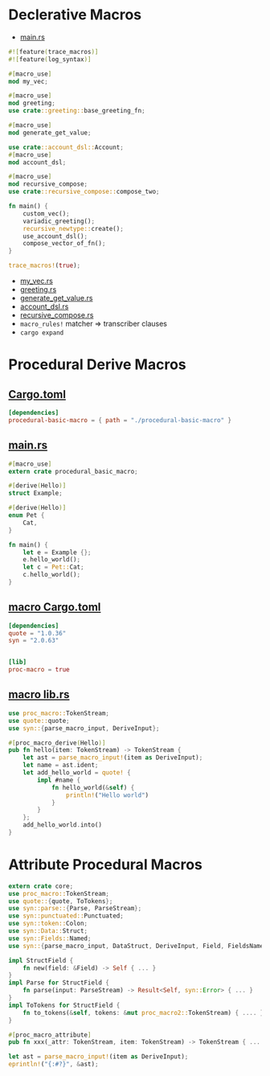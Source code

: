 # Declerative Macros
- [main.rs](declerative/src/main.rs)
```rust
#![feature(trace_macros)]
#![feature(log_syntax)]

#[macro_use]
mod my_vec;

#[macro_use]
mod greeting;
use crate::greeting::base_greeting_fn;

#[macro_use]
mod generate_get_value;

use crate::account_dsl::Account;
#[macro_use]
mod account_dsl;

#[macro_use]
mod recursive_compose;
use crate::recursive_compose::compose_two;

fn main() {
    custom_vec();
    variadic_greeting();
    recursive_newtype::create();
    use_account_dsl();
    compose_vector_of_fn();
}

trace_macros!(true);

```
- [my_vec.rs](declerative/src/my_vec.rs)
- [greeting.rs](declerative/src/greeting.rs)
- [generate_get_value.rs](declerative/src/generate_get_value.rs)
- [account_dsl.rs](declerative/src/account_dsl.rs)
- [recursive_compose.rs](declerative/src/recursive_compose.rs)
- `macro_rules!` matcher => transcriber clauses
- `cargo expand`

# Procedural Derive Macros
## [Cargo.toml](procedural-basic/Cargo.toml)
```toml
[dependencies]
procedural-basic-macro = { path = "./procedural-basic-macro" }
```
## [main.rs](procedural-basic/src/main.rs)
```rust
#[macro_use]
extern crate procedural_basic_macro; 

#[derive(Hello)]
struct Example; 

#[derive(Hello)]
enum Pet {
    Cat, 
}

fn main() {
    let e = Example {}; 
    e.hello_world(); 
    let c = Pet::Cat;
    c.hello_world();
}
```
## [macro Cargo.toml](procedural-basic/procedural-basic-macro/Cargo.toml)
```toml
[dependencies]
quote = "1.0.36"
syn = "2.0.63"


[lib]
proc-macro = true
```
## [macro lib.rs](procedural-basic/procedural-basic-macro/src/lib.rs)
```rust
use proc_macro::TokenStream;
use quote::quote;
use syn::{parse_macro_input, DeriveInput};

#[proc_macro_derive(Hello)]
pub fn hello(item: TokenStream) -> TokenStream {
    let ast = parse_macro_input!(item as DeriveInput);  
    let name = ast.ident; 
    let add_hello_world = quote! {
        impl #name {
            fn hello_world(&self) {
                println!("Hello world")
            }
        }
    };
    add_hello_world.into()
}
```
# Attribute Procedural Macros
```rust
extern crate core;
use proc_macro::TokenStream;
use quote::{quote, ToTokens};
use syn::parse::{Parse, ParseStream};
use syn::punctuated::Punctuated;
use syn::token::Colon;
use syn::Data::Struct;
use syn::Fields::Named;
use syn::{parse_macro_input, DataStruct, DeriveInput, Field, FieldsNamed, Ident, Type, Visibility};

impl StructField {
    fn new(field: &Field) -> Self { ... }
}
impl Parse for StructField { 
    fn parse(input: ParseStream) -> Result<Self, syn::Error> { ... }
}
impl ToTokens for StructField {
    fn to_tokens(&self, tokens: &mut proc_macro2::TokenStream) { .... }
}

#[proc_macro_attribute]
pub fn xxx(_attr: TokenStream, item: TokenStream) -> TokenStream { ... }

let ast = parse_macro_input!(item as DeriveInput);
eprintln!("{:#?}", &ast);
```